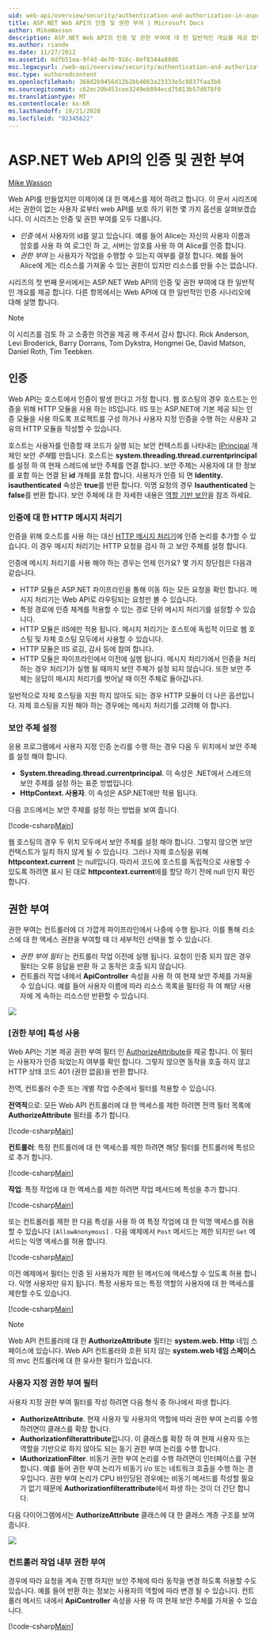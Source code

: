 ```yaml
---
uid: web-api/overview/security/authentication-and-authorization-in-aspnet-web-api
title: ASP.NET Web API의 인증 및 권한 부여 | Microsoft Docs
author: MikeWasson
description: ASP.NET Web API의 인증 및 권한 부여에 대 한 일반적인 개요를 제공 합니다.
ms.author: riande
ms.date: 11/27/2012
ms.assetid: 6dfb51ea-9f4d-4e70-916c-8ef8344a88d6
msc.legacyurl: /web-api/overview/security/authentication-and-authorization-in-aspnet-web-api
msc.type: authoredcontent
ms.openlocfilehash: 368d2b9456d12b2bb4063a23333e5c8837faa3b8
ms.sourcegitcommit: c62ec20b453cee3249eb894ecd75013b57d078f0
ms.translationtype: MT
ms.contentlocale: ko-KR
ms.lasthandoff: 10/21/2020
ms.locfileid: "92345622"
---
```

# <a name="authentication-and-authorization-in-aspnet-web-api"></a>ASP.NET Web API의 인증 및 권한 부여

[Mike Wasson](https://github.com/MikeWasson)

Web API를 만들었지만 이제이에 대 한 액세스를 제어 하려고 합니다. 이 문서 시리즈에서는 권한이 없는 사용자 로부터 web API를 보호 하기 위한 몇 가지 옵션을 살펴보겠습니다. 이 시리즈는 인증 및 권한 부여를 모두 다룹니다.

- *인증* 에서 사용자의 id를 알고 있습니다. 예를 들어 Alice는 자신의 사용자 이름과 암호를 사용 하 여 로그인 하 고, 서버는 암호를 사용 하 여 Alice를 인증 합니다.
- *권한 부여* 는 사용자가 작업을 수행할 수 있는지 여부를 결정 합니다. 예를 들어 Alice에 게는 리소스를 가져올 수 있는 권한이 있지만 리소스를 만들 수는 없습니다.

시리즈의 첫 번째 문서에서는 ASP.NET Web API의 인증 및 권한 부여에 대 한 일반적인 개요를 제공 합니다. 다른 항목에서는 Web API에 대 한 일반적인 인증 시나리오에 대해 설명 합니다.

> [!NOTE]
> 이 시리즈를 검토 하 고 소중한 의견을 제공 해 주셔서 감사 합니다. Rick Anderson, Levi Broderick, Barry Dorrans, Tom Dykstra, Hongmei Ge, David Matson, Daniel Roth, Tim Teebken.

## <a name="authentication"></a>인증

Web API는 호스트에서 인증이 발생 한다고 가정 합니다. 웹 호스팅의 경우 호스트는 인증을 위해 HTTP 모듈을 사용 하는 IIS입니다. IIS 또는 ASP.NET에 기본 제공 되는 인증 모듈을 사용 하도록 프로젝트를 구성 하거나 사용자 지정 인증을 수행 하는 사용자 고유의 HTTP 모듈을 작성할 수 있습니다.

호스트는 사용자를 인증할 때 코드가 실행 되는 보안 컨텍스트를 나타내는 [IPrincipal](https://msdn.microsoft.com/library/System.Security.Principal.IPrincipal.aspx) 개체인 보안 *주체*를 만듭니다. 호스트는 **system.threading.thread.currentprincipal**를 설정 하 여 현재 스레드에 보안 주체를 연결 합니다. 보안 주체는 사용자에 대 한 정보를 포함 하는 연결 된 **id** 개체를 포함 합니다. 사용자가 인증 되 면 **Identity. isauthenticated** 속성은 **true**를 반환 합니다. 익명 요청의 경우 **Isauthenticated** 는 **false**를 반환 합니다. 보안 주체에 대 한 자세한 내용은 [역할 기반 보안](https://msdn.microsoft.com/library/shz8h065.aspx)을 참조 하세요.

### <a name="http-message-handlers-for-authentication"></a>인증에 대 한 HTTP 메시지 처리기

인증을 위해 호스트를 사용 하는 대신 [HTTP 메시지 처리기](../advanced/http-message-handlers.md)에 인증 논리를 추가할 수 있습니다. 이 경우 메시지 처리기는 HTTP 요청을 검사 하 고 보안 주체를 설정 합니다.

인증에 메시지 처리기를 사용 해야 하는 경우는 언제 인가요? 몇 가지 장단점은 다음과 같습니다.

- HTTP 모듈은 ASP.NET 파이프라인을 통해 이동 하는 모든 요청을 확인 합니다. 메시지 처리기는 Web API로 라우팅되는 요청만 볼 수 있습니다.
- 특정 경로에 인증 체계를 적용할 수 있는 경로 단위 메시지 처리기를 설정할 수 있습니다.
- HTTP 모듈은 IIS에만 적용 됩니다. 메시지 처리기는 호스트에 독립적 이므로 웹 호스팅 및 자체 호스팅 모두에서 사용할 수 있습니다.
- HTTP 모듈은 IIS 로깅, 감사 등에 참여 합니다.
- HTTP 모듈은 파이프라인에서 이전에 실행 됩니다. 메시지 처리기에서 인증을 처리 하는 경우 처리기가 실행 될 때까지 보안 주체가 설정 되지 않습니다. 또한 보안 주체는 응답이 메시지 처리기를 벗어날 때 이전 주체로 돌아갑니다.

일반적으로 자체 호스팅을 지원 하지 않아도 되는 경우 HTTP 모듈이 더 나은 옵션입니다. 자체 호스팅을 지원 해야 하는 경우에는 메시지 처리기를 고려해 야 합니다.

### <a name="setting-the-principal"></a>보안 주체 설정

응용 프로그램에서 사용자 지정 인증 논리를 수행 하는 경우 다음 두 위치에서 보안 주체를 설정 해야 합니다.

- **System.threading.thread.currentprincipal**. 이 속성은 .NET에서 스레드의 보안 주체를 설정 하는 표준 방법입니다.
- **HttpContext. 사용자**. 이 속성은 ASP.NET에만 적용 됩니다.

다음 코드에서는 보안 주체를 설정 하는 방법을 보여 줍니다.

[!code-csharp[Main](authentication-and-authorization-in-aspnet-web-api/samples/sample1.cs)]

웹 호스팅의 경우 두 위치 모두에서 보안 주체를 설정 해야 합니다. 그렇지 않으면 보안 컨텍스트가 일치 하지 않게 될 수 있습니다. 그러나 자체 호스팅을 위해 **httpcontext.current** 는 null입니다. 따라서 코드에 호스트를 독립적으로 사용할 수 있도록 하려면 표시 된 대로 **httpcontext.current**에를 할당 하기 전에 null 인지 확인 합니다.

## <a name="authorization"></a>권한 부여

권한 부여는 컨트롤러에 더 가깝게 파이프라인에서 나중에 수행 됩니다. 이를 통해 리소스에 대 한 액세스 권한을 부여할 때 더 세부적인 선택을 할 수 있습니다.

- *권한 부여 필터* 는 컨트롤러 작업 이전에 실행 됩니다. 요청이 인증 되지 않은 경우 필터는 오류 응답을 반환 하 고 동작은 호출 되지 않습니다.
- 컨트롤러 작업 내에서 **ApiController** 속성을 사용 하 여 현재 보안 주체를 가져올 수 있습니다. 예를 들어 사용자 이름에 따라 리소스 목록을 필터링 하 여 해당 사용자에 게 속하는 리소스만 반환할 수 있습니다.

![](authentication-and-authorization-in-aspnet-web-api/_static/image1.png)

<a id="auth3"></a>
### <a name="using-the-authorize-attribute"></a>[권한 부여] 특성 사용

Web API는 기본 제공 권한 부여 필터 인 [AuthorizeAttribute](https://msdn.microsoft.com/library/system.web.http.authorizeattribute.aspx)을 제공 합니다. 이 필터는 사용자가 인증 되었는지 여부를 확인 합니다. 그렇지 않으면 동작을 호출 하지 않고 HTTP 상태 코드 401 (권한 없음)을 반환 합니다.

전역, 컨트롤러 수준 또는 개별 작업 수준에서 필터를 적용할 수 있습니다.

**전역적**으로: 모든 Web API 컨트롤러에 대 한 액세스를 제한 하려면 전역 필터 목록에 **AuthorizeAttribute** 필터를 추가 합니다.

[!code-csharp[Main](authentication-and-authorization-in-aspnet-web-api/samples/sample2.cs)]

**컨트롤러**: 특정 컨트롤러에 대 한 액세스를 제한 하려면 해당 필터를 컨트롤러에 특성으로 추가 합니다.

[!code-csharp[Main](authentication-and-authorization-in-aspnet-web-api/samples/sample3.cs)]

**작업**: 특정 작업에 대 한 액세스를 제한 하려면 작업 메서드에 특성을 추가 합니다.

[!code-csharp[Main](authentication-and-authorization-in-aspnet-web-api/samples/sample4.cs)]

또는 컨트롤러를 제한 한 다음 특성을 사용 하 여 특정 작업에 대 한 익명 액세스를 허용할 수 있습니다 `[AllowAnonymous]` . 다음 예제에서 `Post` 메서드는 제한 되지만 `Get` 메서드는 익명 액세스를 허용 합니다.

[!code-csharp[Main](authentication-and-authorization-in-aspnet-web-api/samples/sample5.cs)]

이전 예제에서 필터는 인증 된 사용자가 제한 된 메서드에 액세스할 수 있도록 허용 합니다. 익명 사용자만 유지 됩니다. 특정 사용자 또는 특정 역할의 사용자에 대 한 액세스를 제한할 수도 있습니다.

[!code-csharp[Main](authentication-and-authorization-in-aspnet-web-api/samples/sample6.cs)]

> [!NOTE]
> Web API 컨트롤러에 대 한 **AuthorizeAttribute** 필터는 **system.web. Http** 네임 스페이스에 있습니다. Web API 컨트롤러와 호환 되지 않는 **system.web 네임 스페이스** 의 mvc 컨트롤러에 대 한 유사한 필터가 있습니다.

### <a name="custom-authorization-filters"></a>사용자 지정 권한 부여 필터

사용자 지정 권한 부여 필터를 작성 하려면 다음 형식 중 하나에서 파생 합니다.

- **AuthorizeAttribute**. 현재 사용자 및 사용자의 역할에 따라 권한 부여 논리를 수행 하려면이 클래스를 확장 합니다.
- **Authorizationfilterattribute**입니다. 이 클래스를 확장 하 여 현재 사용자 또는 역할을 기반으로 하지 않아도 되는 동기 권한 부여 논리를 수행 합니다.
- **IAuthorizationFilter**. 비동기 권한 부여 논리를 수행 하려면이 인터페이스를 구현 합니다. 예를 들어 권한 부여 논리가 비동기 i/o 또는 네트워크 호출을 수행 하는 경우입니다. 권한 부여 논리가 CPU 바인딩된 경우에는 비동기 메서드를 작성할 필요가 없기 때문에 **Authorizationfilterattribute**에서 파생 하는 것이 더 간단 합니다.

다음 다이어그램에서는 **AuthorizeAttribute** 클래스에 대 한 클래스 계층 구조를 보여 줍니다.

![](authentication-and-authorization-in-aspnet-web-api/_static/image2.png)

### <a name="authorization-inside-a-controller-action"></a>컨트롤러 작업 내부 권한 부여

경우에 따라 요청을 계속 진행 하지만 보안 주체에 따라 동작을 변경 하도록 허용할 수도 있습니다. 예를 들어 반환 하는 정보는 사용자의 역할에 따라 변경 될 수 있습니다. 컨트롤러 메서드 내에서 **ApiController** 속성을 사용 하 여 현재 보안 주체를 가져올 수 있습니다.

[!code-csharp[Main](authentication-and-authorization-in-aspnet-web-api/samples/sample7.cs)]

